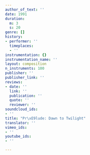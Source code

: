 ```yaml
---
author_of_text: ''
date: 1991
duration:
  m: 3
  s: 20
genre: []
history:
- performer: ''
  timeplaces:
  - ''
instrumentation: {}
instrumentation_name: ''
layout: composition
n_instruments: 100
publisher: ''
publisher_link: ''
reviews:
- date: ''
  link: ''
  publication: ''
  quote: ''
  reviewer: ''
soundcloud_ids:
- ''
title: "Pr\xE9lude: Dawn to Twilight"
translator: ''
vimeo_ids:
- ''
youtube_ids:
- ''

---
```

